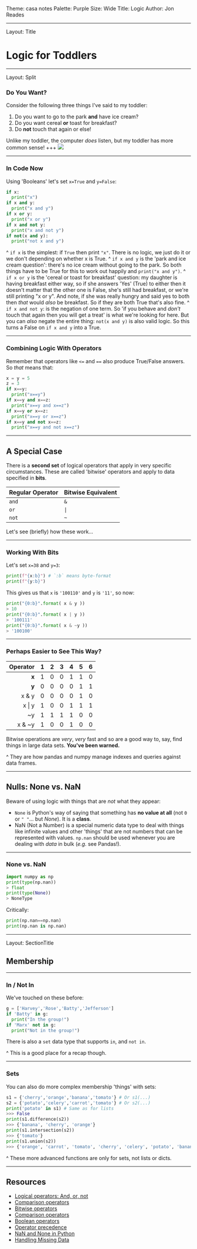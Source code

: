 Theme: casa notes
Palette: Purple
Size: Wide
Title: Logic
Author: Jon Reades

---
Layout: Title
# Logic for Toddlers

---
Layout: Split
### Do You Want?

Consider the following three things I've said to my toddler:
1. Do you want to go to the park **and** have ice cream?
2. Do you want cereal **or** toast for breakfast?
3. Do **not** touch that again or else!

Unlike my toddler, the computer *does* listen, but my toddler has more common sense!
+++
![](img/Toddler.png)

---
### In Code Now

Using 'Booleans' let's set `x=True` and `y=False`:
```python
if x:
  print("x")
if x and y:
  print("x and y")
if x or y:
  print("x or y")
if x and not y:
  print("x and not y")
if not(x and y):
  print("not x and y")
```

^ `if x` is the simplest: if `True` then print `"x"`. There is no logic, we just do it or we don't depending on whether x is True.
^ `if x and y` is the 'park and ice cream question': there's no ice cream without going to the park. So both things have to be True for this to work out happily and `print("x and y")`.
^ `if x or y` is the 'cereal or toast for breakfast' question: my daughter is having breakfast either way, so if she answers 'Yes' (True) to either then it doesn't matter that the other one is False, she's still had breakfast, or we're still printing "x or y". And note, if she was really hungry and said yes to both then _that_ would _also_ be breakfast. So if they are both True that's also fine.
^ `if x and not y`: is the negation of one term. So 'if you behave and *don't* touch that again then you will get a treat' is what we're looking for here. But you can *also* negate the entire thing: `not(x and y)` is also valid logic. So this turns a False on `if x and y` into a True.

---
### Combining Logic With Operators

Remember that operators like `<=` and `==` also produce True/False answers. So *that* means that:
```python
x = y = 5
z = 3
if x==y:
  print("x==y")
if x==y and x==z:
  print("x==y and x==z")
if x==y or x==z:
  print("x==y or x==z")
if x==y and not x==z:
  print("x==y and not x==z")
```

---
## A Special Case

There is a **second set** of logical operators that apply in very specific circumstances. These are called 'bitwise' operators and apply to data specified in **bits**.

| Regular Operator | Bitwise Equivalent |
| :--------------- | :----------------- |
| `and` | `&` |
| `or`  | `\|` |
| `not` | `~` |

Let's see (briefly) how these work...

---
### Working With Bits
Let's set `x=38` and `y=3`:
```python
print(f"{x:b}") # `:b` means byte-format
print(f"{y:b}")
```
This gives us that `x` is `'100110'` and `y` is `'11'`, so now:
```python
print("{0:b}".format( x & y ))
> 10
print("{0:b}".format( x | y ))
> '100111'
print("{0:b}".format( x & ~y ))
> '100100'
```

---
### Perhaps Easier to See This Way?

| Operator | 1 | 2 | 3 | 4 | 5 | 6 |
| --: | :-: | :-: | :-: | :-: | :-: | :-: |
| **x** | 1 | 0 | 0 | 1 | 1 | 0 |
| **y** | 0 | 0 | 0 | 0 | 1 | 1 |
| x & y | 0 | 0 | 0 | 0 | 1 | 0 |
| x \| y | 1 | 0 | 0 | 1 | 1 | 1 |
| ~y | 1 | 1 | 1 | 1 | 0 | 0 |
| x & ~y | 1 | 0 | 0 | 1 | 0 | 0 |

Bitwise operations are *very*, *very* fast and so are a good way to, say, find things in large data sets. **You've been warned.**

^ They are how pandas and numpy manage indexes and queries against data frames.

---
## Nulls: None vs. NaN

Beware of using logic with things that are _not_ what they appear: 

- `None` is Python's way of saying that something has **no value at all** (not `0` or `" "`... but _None_). It is a **class**.
- NaN (Not a Number) is a special numeric data type to deal with things like infinite values and other 'things' that are not numbers that can be represented with values. `np.nan` should be used whenever you are dealing with _data_ in bulk (_e.g._ see Pandas!).

---
### None vs. NaN

```python
import numpy as np
print(type(np.nan))
> float
print(type(None))
> NoneType
```

Critically:

```python
print(np.nan==np.nan)
print(np.nan is np.nan)
```

---
Layout: SectionTitle
## Membership

---
### In / Not In

We've touched on these before:
```python
g = ['Harvey','Rose','Batty','Jefferson']
if 'Batty' in g:
  print("In the group!")
if 'Marx' not in g:
  print("Not in the group!")
```
There is also a `set` data type that supports `in`, and `not in`.

^ This is a good place for a recap though.

---

### Sets

You can also do more complex membership 'things' with sets:

```python
s1 = {'cherry','orange','banana','tomato'} # Or s1(...)
s2 = {'potato','celery','carrot','tomato'} # Or s2(...)
print('potato' in s1) # Same as for lists
>>> False
print(s1.difference(s2))
>>> {'banana', 'cherry', 'orange'}
print(s1.intersection(s2))
>>> {'tomato'}
print(s1.union(s2))
>>> {'orange', 'carrot', 'tomato', 'cherry', 'celery', 'potato', 'banana'}
```

^ These more advanced functions are only for sets, not lists or dicts.

---

## Resources

- [Logical operators: And, or, not](https://www.linkedin.com/learning/learning-the-python-3-standard-library/logical-operators-and-or-not)
- [Comparison operators](https://www.linkedin.com/learning/learning-the-python-3-standard-library/comparison-operators)
- [Bitwise operators](https://www.linkedin.com/learning/python-essential-training-2/bitwise-operators)
- [Comparison operators](https://www.linkedin.com/learning/python-essential-training-2/comparison-operators)
- [Boolean operators](https://www.linkedin.com/learning/python-essential-training-2/boolean-operators)
- [Operator precedence](https://www.linkedin.com/learning/python-essential-training-2/operator-precedence)
- [NaN and None in Python](https://medium.com/analytics-vidhya/dealing-with-missing-values-nan-and-none-in-python-6fc9b8fb4f31)
- [Handling Missing Data](https://jakevdp.github.io/PythonDataScienceHandbook/03.04-missing-values.html)

